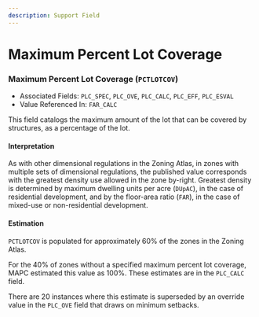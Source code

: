 ```yaml
---
description: Support Field
---
```


# Maximum Percent Lot Coverage

### Maximum Percent Lot Coverage \(`PCTLOTCOV`\) 

* Associated Fields: `PLC_SPEC`, `PLC_OVE`, `PLC_CALC`, `PLC_EFF`, `PLC_ESVAL` 
* Value Referenced In: `FAR_CALC` 

This field catalogs the maximum amount of the lot that can be covered by structures, as a percentage of the lot. 

#### Interpretation

As with other dimensional regulations in the Zoning Atlas, in zones with multiple sets of dimensional regulations, the published value corresponds with the greatest density use allowed in the zone by-right.  Greatest density is determined by maximum dwelling units per acre \(`DUpAC`\), in the case of residential development, and by the floor-area ratio \(`FAR`\), in the case of mixed-use or non-residential development.  

#### Estimation

`PCTLOTCOV` is populated for approximately 60% of the zones in the Zoning Atlas. 

For the 40% of zones without a specified maximum percent lot coverage, MAPC estimated this value as 100%. These estimates are in the `PLC_CALC` field.

There are 20 instances where this estimate is superseded by an override value in the `PLC_OVE` field that draws on minimum setbacks.



